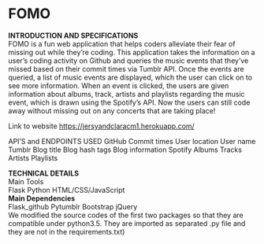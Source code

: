 # FOMO

<strong>INTRODUCTION AND SPECIFICATIONS</strong> <br>
FOMO is a fun web application that helps coders alleviate their fear of missing out while they’re coding. This application takes the information on a user’s coding activity on Github and queries the music events that they’ve missed based on their commit times via Tumblr API. Once the events are queried, a list of music events are displayed, which the user can click on to see more information. When an event is clicked, the users are given information about albums, track, artists and playlists regarding the music event, which is drawn using the Spotify’s API. Now the users can still code away without missing out on any concerts that are taking place!

Link to website https://jersyandclaracm1.herokuapp.com/

API’S and ENDPOINTS USED GitHub Commit times User location User name Tumblr Blog title Blog hash tags Blog information Spotify Albums Tracks Artists Playlists

<strong>TECHNICAL DETAILS</strong><br> 
Main Tools<br>
Flask Python HTML/CSS/JavaScript
<br>
<strong>Main Dependencies</strong><br> 
Flask_github Pytumblr Bootstrap jQuery<br> 
We modified the source codes of the first two packages so that they are compatible under python3.5. They are imported as separated .py file and they are not in the requirements.txt)
